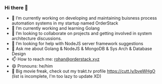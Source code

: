 ### Hi there 👋

<!--
**rohandhamapurkar/rohandhamapurkar** is a ✨ _special_ ✨ repository because its `README.md` (this file) appears on your GitHub profile.

Here are some ideas to get you started:
-->

- 🔭 I’m currently working on developing and maintaining buisness process automation systems in my startup named OrderStack
- 🌱 I’m currently working and learning Golang
- 👯 I’m looking to collaborate on projects and getting involved in system architecture discussions.
- 🤔 I’m looking for help with NodeJS server framework suggestions
- 💬 Ask me about Golang & NodeJS & MongoDB & Sys Arch & Database Design
- 📫 How to reach me: rohan@orderstack.xyz
- 😄 Pronouns: he/him
- 🎥 Big movie freak, check out my trakt.tv profile https://cutt.ly/bveWHgO (list is incomplete, I'm too lazy to update XD)
